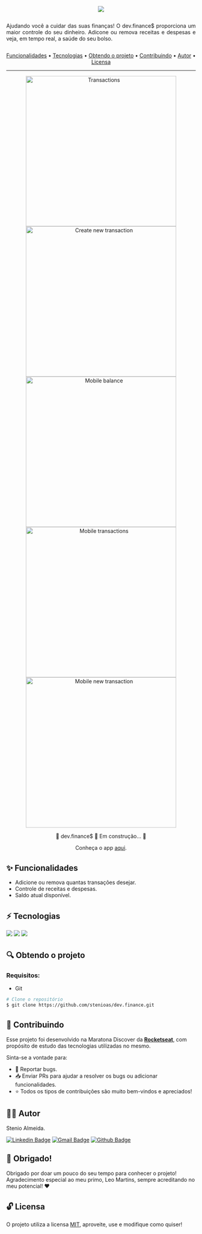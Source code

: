 <p  align="center"><a href="https://stenioas.github.io/dev.finance"><img src="https://github.com/stenioas/dev.finance/blob/master/assets/banner-readme.svg?raw=true"></a></p>

<div  style="display: flex; align-items:center; justify-content:center; width:100%;">
	<p  align="center"  style="max-width: 720px; text-align: justify;">Ajudando você a cuidar das suas finanças! O dev.finance$ proporciona um maior controle do seu dinheiro. Adicone ou remova receitas e despesas e veja, em tempo real, a saúde do seu bolso.</p>
</div>

<p  align="center">
	<a  href="#features">Funcionalidades</a> •
	<a  href="#technologies">Tecnologias</a> •
	<a  href="#get-project">Obtendo o projeto</a> •
	<a  href="#contributing">Contribuindo</a> •
	<a  href="#author">Autor</a> •
	<a  href="#license">Licensa</a>
</p>

<hr  style="height: 1px">

<p align="center">
	<img src="https://github.com/stenioas/dev.finance/blob/master/assets/transactions.png?raw=true" alt="Transactions" width="400px" />
	<img src="https://github.com/stenioas/dev.finance/blob/master/assets/new-transaction.png?raw=true" alt="Create new transaction" width="400px" /><br/>
	<img src="https://github.com/stenioas/dev.finance/blob/master/assets/mobile-balance.png?raw=true" alt="Mobile balance" width="400px" />
	<img src="https://github.com/stenioas/dev.finance/blob/master/assets/mobile-transactions.png?raw=true" alt="Mobile transactions" width="400px" /><br/>
	<img src="https://github.com/stenioas/dev.finance/blob/master/assets/mobile-new-transaction.png?raw=true" alt="Mobile new transaction" width="400px" /><br/>
</p>

<p  align="center">🚧 dev.finance$ 🚀 Em construção... 🚧</p>
<p  align="center">Conheça o app <a  href="https://stenioas.github.io/dev.finance">aqui</a>.</p>

<h6 id="features">

## :sparkles: Funcionalidades
* Adicione ou remova quantas transações desejar.
* Controle de receitas e despesas.
* Saldo atual disponível.

<h6 id="technologies">

## :zap: Tecnologias
<a href="https://developer.mozilla.org/en-US/docs/Web/Guide/HTML/HTML5" target="_blank"><img  src="https://img.shields.io/static/v1?label=&message=html5&color=0D1017&style=for-the-badge&logo=html5&logoColor=E34F26&link=https://leftgithub.com"/></a> <a href="https://developer.mozilla.org/en-US/docs/Web/CSS"><img  src="https://img.shields.io/static/v1?label=&message=css3&color=0D1017&style=for-the-badge&logo=css3&logoColor=1572B6"/></a> <a href="https://www.javascript.com/"><img  src="https://img.shields.io/static/v1?label=&message=javascript&color=0D1017&style=for-the-badge&logo=javascript&logoColor=F7DF1E"/></a>

<h6 id="get-project">

## :mag: Obtendo o projeto

### Requisitos:
* Git

```bash
# Clone o repositório
$ git clone https://github.com/stenioas/dev.finance.git
```

<h6 id="contributing">

## :handshake: Contribuindo
Esse projeto foi desenvolvido na Maratona Discover da [**Rocketseat**](https://rocketseat.com.br), com propósito de estudo das tecnologias utilizadas no mesmo.

Sinta-se a vontade para:
* :bug: Reportar bugs.
* :inbox_tray: Enviar PRs para ajudar a resolver os bugs ou adicionar funcionalidades.
* :star: Todos os tipos de contribuições são muito bem-vindos e apreciados!

<h6 id="author">

## 👨‍💻 Autor
Stenio Almeida.

 [![Linkedin Badge](https://img.shields.io/badge/-Stenio_Almeida-0A66C2?style=for-the-badge&logo=Linkedin&logoColor=white&link=https://www.linkedin.com/in/steniosilveira/)](https://www.linkedin.com/in/steniosilveira/) [![Gmail Badge](https://img.shields.io/badge/-stenioas@gmail.com-c14438?style=for-the-badge&logo=Gmail&logoColor=white&link=mailto:stenioas@gmail.com)](mailto:stenioas@gmail.com) [![Github Badge](https://img.shields.io/badge/-stenioas-181717?style=for-the-badge&logo=Github&logoColor=white&link=mailto:stenioas@gmail.com)](https://github.com/stenioas)

## :purple_heart: Obrigado!
Obrigado por doar um pouco do seu tempo para conhecer o projeto!<br />
Agradecimento especial ao meu primo, Leo Martins, sempre acreditando no meu potencial! :heart:

<h6 id="license">

## :unlock: Licensa
O projeto utiliza a licensa <a  href="https://github.com/stenioas/youmove/blob/master/LICENSE">MIT</a>, aproveite, use e modifique como quiser!